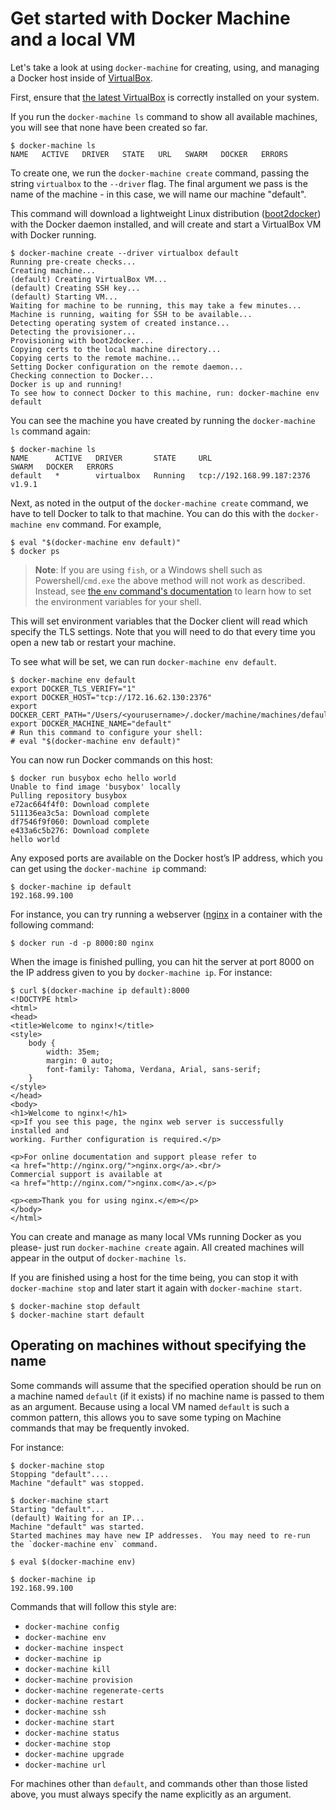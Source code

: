 <!--[metadata]>
+++
title = "Get started with Machine and a local VM"
description = "Get started with Docker Machine and a local VM"
keywords = ["docker, machine, virtualbox, local"]
[menu.main]
parent="workw_machine"
weight=1
+++
<![end-metadata]-->

# Get started with Docker Machine and a local VM

Let's take a look at using `docker-machine` for creating, using, and managing a
Docker host inside of [VirtualBox](https://www.virtualbox.org/).

First, ensure that [the latest
VirtualBox](https://www.virtualbox.org/wiki/Downloads) is correctly installed
on your system.

If you run the `docker-machine ls` command to show all available machines, you
will see that none have been created so far.

    $ docker-machine ls
    NAME   ACTIVE   DRIVER   STATE   URL   SWARM   DOCKER   ERRORS

To create one, we run the `docker-machine create` command, passing the string
`virtualbox` to the `--driver` flag. The final argument we pass is the name of
the machine - in this case, we will name our machine "default".

This command will download a lightweight Linux distribution
([boot2docker](https://github.com/boot2docker/boot2docker)) with the Docker
daemon installed, and will create and start a VirtualBox VM with Docker
running.

    $ docker-machine create --driver virtualbox default
    Running pre-create checks...
    Creating machine...
    (default) Creating VirtualBox VM...
    (default) Creating SSH key...
    (default) Starting VM...
    Waiting for machine to be running, this may take a few minutes...
    Machine is running, waiting for SSH to be available...
    Detecting operating system of created instance...
    Detecting the provisioner...
    Provisioning with boot2docker...
    Copying certs to the local machine directory...
    Copying certs to the remote machine...
    Setting Docker configuration on the remote daemon...
    Checking connection to Docker...
    Docker is up and running!
    To see how to connect Docker to this machine, run: docker-machine env default

You can see the machine you have created by running the `docker-machine ls`
command again:

    $ docker-machine ls
    NAME      ACTIVE   DRIVER       STATE     URL                         SWARM   DOCKER   ERRORS
    default   *        virtualbox   Running   tcp://192.168.99.187:2376           v1.9.1

Next, as noted in the output of the `docker-machine create` command, we have to
tell Docker to talk to that machine. You can do this with the `docker-machine
env` command. For example,

    $ eval "$(docker-machine env default)"
    $ docker ps

> **Note**: If you are using `fish`, or a Windows shell such as
> Powershell/`cmd.exe` the above method will not work as described. Instead,
> see [the `env` command's documentation](reference/env.md)
> to learn how to set the environment variables for your shell.

This will set environment variables that the Docker client will read which
specify the TLS settings. Note that you will need to do that every time you
open a new tab or restart your machine.

To see what will be set, we can run `docker-machine env default`.

    $ docker-machine env default
    export DOCKER_TLS_VERIFY="1"
    export DOCKER_HOST="tcp://172.16.62.130:2376"
    export DOCKER_CERT_PATH="/Users/<yourusername>/.docker/machine/machines/default"
    export DOCKER_MACHINE_NAME="default"
    # Run this command to configure your shell:
    # eval "$(docker-machine env default)"

You can now run Docker commands on this host:

    $ docker run busybox echo hello world
    Unable to find image 'busybox' locally
    Pulling repository busybox
    e72ac664f4f0: Download complete
    511136ea3c5a: Download complete
    df7546f9f060: Download complete
    e433a6c5b276: Download complete
    hello world

Any exposed ports are available on the Docker host’s IP address, which you can
get using the `docker-machine ip` command:

    $ docker-machine ip default
    192.168.99.100

For instance, you can try running a webserver ([nginx](https://www.nginx.com/)
in a container with the following command:

    $ docker run -d -p 8000:80 nginx

When the image is finished pulling, you can hit the server at port 8000 on the
IP address given to you by `docker-machine ip`. For instance:

    $ curl $(docker-machine ip default):8000
    <!DOCTYPE html>
    <html>
    <head>
    <title>Welcome to nginx!</title>
    <style>
        body {
            width: 35em;
            margin: 0 auto;
            font-family: Tahoma, Verdana, Arial, sans-serif;
        }
    </style>
    </head>
    <body>
    <h1>Welcome to nginx!</h1>
    <p>If you see this page, the nginx web server is successfully installed and
    working. Further configuration is required.</p>

    <p>For online documentation and support please refer to
    <a href="http://nginx.org/">nginx.org</a>.<br/>
    Commercial support is available at
    <a href="http://nginx.com/">nginx.com</a>.</p>

    <p><em>Thank you for using nginx.</em></p>
    </body>
    </html>

You can create and manage as many local VMs running Docker as you please- just
run `docker-machine create` again. All created machines will appear in the
output of `docker-machine ls`.

If you are finished using a host for the time being, you can stop it with
`docker-machine stop` and later start it again with `docker-machine start`.

    $ docker-machine stop default
    $ docker-machine start default

## Operating on machines without specifying the name

Some commands will assume that the specified operation should be run on a
machine named `default` (if it exists) if no machine name is passed to them as
an argument.  Because using a local VM named `default` is such a common pattern,
this allows you to save some typing on Machine commands that may be frequently
invoked.

For instance:

    $ docker-machine stop
    Stopping "default"....
    Machine "default" was stopped.

    $ docker-machine start
    Starting "default"...
    (default) Waiting for an IP...
    Machine "default" was started.
    Started machines may have new IP addresses.  You may need to re-run the `docker-machine env` command.

    $ eval $(docker-machine env)

    $ docker-machine ip
    192.168.99.100

Commands that will follow this style are:

- `docker-machine config`
- `docker-machine env`
- `docker-machine inspect`
- `docker-machine ip`
- `docker-machine kill`
- `docker-machine provision`
- `docker-machine regenerate-certs`
- `docker-machine restart`
- `docker-machine ssh`
- `docker-machine start`
- `docker-machine status`
- `docker-machine stop`
- `docker-machine upgrade`
- `docker-machine url`

For machines other than `default`, and commands other than those listed above,
you must always specify the name explicitly as an argument.
